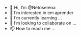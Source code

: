 - 👋 Hi, I’m @Netoserena
- 👀 I’m interested in em aprender
- 🌱 I’m currently learning ...
- 💞️ I’m looking to collaborate on ...
- 📫 How to reach me ...

<!---
Netoserena/Netoserena is a ✨ special ✨ repository because its `README.md` (this file) appears on your GitHub profile.
You can click the Preview link to take a look at your changes.
--->
